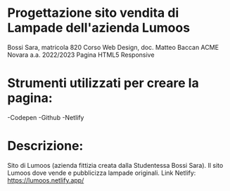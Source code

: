 # Progettazione sito vendita di Lampade dell'azienda Lumoos
Bossi Sara, matricola 820
  Corso Web Design, doc. Matteo Baccan
  ACME Novara a.a. 2022/2023
  Pagina HTML5 Responsive

# Strumenti utilizzati per creare la pagina:

  -Codepen
  -Github
  -Netlify



# Descrizione:
Sito di Lumoos (azienda fittizia creata dalla Studentessa Bossi Sara).
Il sito Lumoos dove vende e pubblicizza lampade originali.
Link Netlify: https://lumoos.netlify.app/
